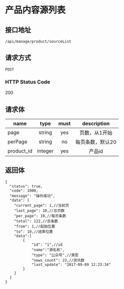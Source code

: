 # 产品内容源列表

## 接口地址

`/api/manage/product/sourceList`

## 请求方式

`POST`

### HTTP Status Code

200

## 请求体

| name     | type     | must     | description |
|----------|:--------:|:--------:|:--------:|
| page   | string   | yes     | 页数，从1开始 |
| perPage   | string   | no     | 每页条数，默认20 |
| product_id   | integer   | yes     | 产品id |



## 返回体

```json5
{
  "status": true,
  "code": 1000,
  "message": "操作成功",
  "data": [
    "current_page": 1,//当前页
    "last_page": 10,//总页数
    "per_page": 10,//每页条数
    "total": 122,//总条数
    "from": 1,//起始位置
    "to": 10,//结束位置
    "data":[
        {
            "id": "1",//id
            "name":"源名称",
            "type": "公众号",//类型
            "news_count": 23,//资讯数
            "last_update": "2017-09-09 12:23:34"
        }
    ]
  ]
}
``` 
